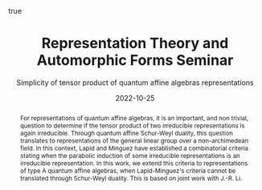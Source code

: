 ﻿---
subtitle:  Simplicity of tensor product of quantum affine algebras representations

title:  "Representation Theory and Automorphic Forms Seminar"

event_url: https://mathematik.univie.ac.at/en/research/seminars/number-theory-seminar/

location: Universität Wien
address:

  city: Vienna

  country: Austria

#summary: An example talk using Academic's Markdown slides feature.
abstract: For representations of quantum affine algebras, it is an important, and non trivial, question to determine if the tensor product of two irreducible representations is again irreducible. Through quantum affine Schur-Weyl duality, this question translates to representations of the general linear group over a non-archimedean field. In this context, Lapid and Minguez have established a combinatorial criteria stating when the parabolic induction of some irreducible representations is an irreducible representation. In this work, we extend this criteria to representations of type A quantum affine algebras, when Lapid-Minguez's criteria cannot be translated through Schur-Weyl duality. This is based on joint work with J.-R. Li.

# Talk start and end times.
#   End time can optionally be hidden by prefixing the line with `#`.
date: "2022-10-25"
#date_end: "2030-06-01T15:00:00Z"
all_day: true

# Schedule page publish date (NOT talk date).
publishDate: "2020-01-17"

authors: []
tags: []

# Is this a featured talk? (true/false)
featured: true

image:
  caption: 'Image credit: [**Unsplash**](https://unsplash.com/photos/bzdhc5b3Bxs)'
  focal_point: Right

links:
# - icon: twitter
#  icon_pack: fab
#  name: Follow
#  url: https://twitter.com/georgecushen
url_code: ""
url_pdf: ""
url_slides: ""
url_video: ""

# Markdown Slides (optional).
#   Associate this talk with Markdown slides.
#   Simply enter your slide deck's filename without extension.
#   E.g. `slides = "example-slides"` references `content/slides/example-slides.md`.
#   Otherwise, set `slides = ""`.
slides :

# Projects (optional).
#   Associate this post with one or more of your projects.
#   Simply enter your project's folder or file name without extension.
#   E.g. `projects = ["internal-project"]` references `content/project/deep-learning/index.md`.
#   Otherwise, set `projects = []`.
projects :

# Enable math on this page?
math: true
---

